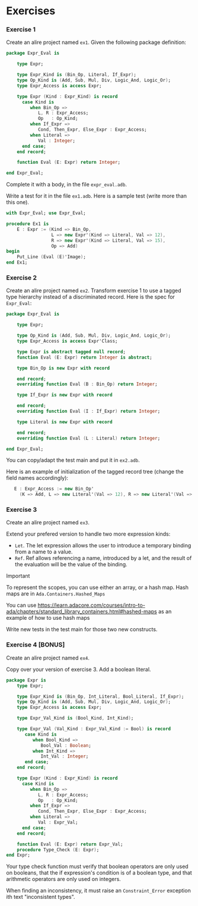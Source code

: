 Exercises
=========

### Exercise 1

Create an alire project named `ex1`. Given the following package definition:

```ada
package Expr_Eval is

    type Expr;

    type Expr_Kind is (Bin_Op, Literal, If_Expr);
    type Op_Kind is (Add, Sub, Mul, Div, Logic_And, Logic_Or);
    type Expr_Access is access Expr;

    type Expr (Kind : Expr_Kind) is record
      case Kind is
         when Bin_Op =>
            L, R : Expr_Access;
            Op   : Op_Kind;
         when If_Expr =>
            Cond, Then_Expr, Else_Expr : Expr_Access;
         when Literal =>
            Val : Integer;
      end case;
    end record;

    function Eval (E: Expr) return Integer;

end Expr_Eval;
```

Complete it with a body, in the file `expr_eval.adb`.

Write a test for it in the file `ex1.adb`. Here is a sample test (write more than this one).

```ada
with Expr_Eval; use Expr_Eval;

procedure Ex1 is
    E : Expr := (Kind => Bin_Op,
                 L => new Expr'(Kind => Literal, Val => 12),
                 R => new Expr'(Kind => Literal, Val => 15),
                 Op => Add)
begin
    Put_Line (Eval (E)'Image);
end Ex1;
```

### Exercise 2

Create an alire project named `ex2`. Transform exercise 1 to use a tagged type
hierarchy instead of a discriminated record. Here is the spec for `Expr_Eval`:

```ada
package Expr_Eval is

    type Expr;

    type Op_Kind is (Add, Sub, Mul, Div, Logic_And, Logic_Or);
    type Expr_Access is access Expr'Class;

    type Expr is abstract tagged null record;
    function Eval (E: Expr) return Integer is abstract;

    type Bin_Op is new Expr with record

    end record;
    overriding function Eval (B : Bin_Op) return Integer;

    type If_Expr is new Expr with record

    end record;
    overriding function Eval (I : If_Expr) return Integer;

    type Literal is new Expr with record

    end record;
    overriding function Eval (L : Literal) return Integer;

end Expr_Eval;
```

You can copy/adapt the test main and put it in `ex2.adb`.

Here is an example of initialization of the tagged record tree (change the
field names accordingly):

```ada
   E : Expr_Access := new Bin_Op'
     (K => Add, L => new Literal'(Val => 12), R => new Literal'(Val => 15));
```

### Exercise 3

Create an alire project named `ex3`.

Extend your prefered version to handle two more expression kinds:

- `Let`. The let expression allows the user to introduce a temporary
  binding from a name to a value.
- `Ref`. Ref allows referencing a name, introduced by a let, and the result
  of the evaluation will be the value of the binding.

> [!IMPORTANT]
>
> To represent the scopes, you can use either an array, or a hash map. Hash
> maps are in `Ada.Containers.Hashed_Maps`
>
> You can use https://learn.adacore.com/courses/intro-to-ada/chapters/standard_library_containers.html#hashed-maps as an example of how to use hash maps
> 

Write new tests in the test main for those two new constructs.


### Exercise 4 [BONUS]

Create an alire project named `ex4`. 

Copy over your version of exercise 3. Add a boolean literal. 

```ada
package Expr is
    type Expr;

    type Expr_Kind is (Bin_Op, Int_Literal, Bool_Literal, If_Expr);
    type Op_Kind is (Add, Sub, Mul, Div, Logic_And, Logic_Or);
    type Expr_Access is access Expr;

    type Expr_Val_Kind is (Bool_Kind, Int_Kind);

    type Expr_Val (Val_Kind : Expr_Val_Kind := Bool) is record
       case Kind is
          when Bool_Kind =>
             Bool_Val : Boolean;
          when Int_Kind =>
             Int_Val : Integer;
       end case;
    end record;

    type Expr (Kind : Expr_Kind) is record
      case Kind is
         when Bin_Op =>
            L, R : Expr_Access;
            Op   : Op_Kind;
         when If_Expr =>
            Cond, Then_Expr, Else_Expr : Expr_Access;
         when Literal =>
            Val : Expr_Val;
      end case;
    end record;

    function Eval (E: Expr) return Expr_Val;
    procedure Type_Check (E: Expr);
end Expr;
```

Your type check function must verify that boolean operators are only
used on booleans, that the if expression's condition is of a boolean type, and
that arithmetic operators are only used on integers.

When finding an inconsistency, it must raise an `Constraint_Error` exception
ith text "inconsistent types".
